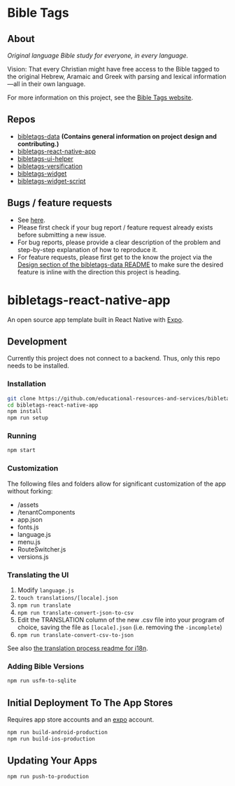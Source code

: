 # Bible Tags

## About

*Original language Bible study for everyone, in every language.*

Vision: That every Christian might have free access to the Bible tagged to the original Hebrew, Aramaic and Greek with parsing and lexical information—all in their own language.

For more information on this project, see the [Bible Tags website](https://bibletags.org).

## Repos

* [bibletags-data](https://github.com/educational-resources-and-services/bibletags-data) **(Contains general information on project design and contributing.)**
* [bibletags-react-native-app](https://github.com/educational-resources-and-services/bibletags-react-native-app)
* [bibletags-ui-helper](https://github.com/educational-resources-and-services/bibletags-ui-helper)
* [bibletags-versification](https://github.com/educational-resources-and-services/bibletags-versification)
* [bibletags-widget](https://github.com/educational-resources-and-services/bibletags-widget)
* [bibletags-widget-script](https://github.com/educational-resources-and-services/bibletags-widget-script)

## Bugs / feature requests

* See [here](https://github.com/educational-resources-and-services/bibletags-ui-data/issues).
* Please first check if your bug report / feature request already exists before submitting a new issue.
* For bug reports, please provide a clear description of the problem and step-by-step explanation of how to reproduce it.
* For feature requests, please first get to the know the project via the [Design section of the bibletags-data README](https://github.com/educational-resources-and-services/bibletags-data#design) to make sure the desired feature is inline with the direction this project is heading.

# bibletags-react-native-app

An open source app template built in React Native with [Expo](https://expo.dev/).

## Development

Currently this project does not connect to a backend. Thus, only this repo needs to be installed.

### Installation

```bash
git clone https://github.com/educational-resources-and-services/bibletags-react-native-app
cd bibletags-react-native-app
npm install
npm run setup
```

### Running

```bash
npm start
```

### Customization

The following files and folders allow for significant customization of the app without forking:

* /assets
* /tenantComponents
* app.json
* fonts.js
* language.js
* menu.js
* RouteSwitcher.js
* versions.js

### Translating the UI

1. Modify `language.js`
2. `touch translations/[locale].json`
3. `npm run translate`
4. `npm run translate-convert-json-to-csv`
5. Edit the TRANSLATION column of the new .csv file into your program of choice, saving the file as `[locale].json` (i.e. removing the `-incomplete`)
6. `npm run translate-convert-csv-to-json`

See also [the translation process readme for i18n](https://github.com/educational-resources-and-services/inline-i18n/blob/master/TRANSLATION_PROCESS.md).

### Adding Bible Versions

```bash
npm run usfm-to-sqlite
```

## Initial Deployment To The App Stores

Requires app store accounts and an [expo](https://expo.dev/) account.

```bash
npm run build-android-production
npm run build-ios-production
```

## Updating Your Apps

```bash
npm run push-to-production
```